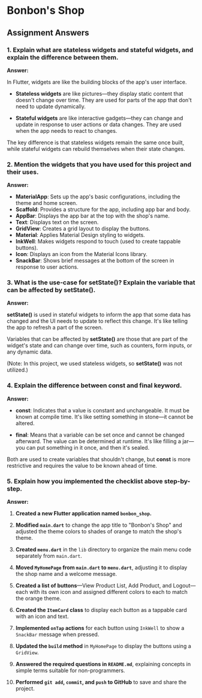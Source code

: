 # Bonbon's Shop

## Assignment Answers

### 1. Explain what are stateless widgets and stateful widgets, and explain the difference between them.

**Answer:**

In Flutter, widgets are like the building blocks of the app's user interface.

- **Stateless widgets** are like pictures—they display static content that doesn't change over time. They are used for parts of the app that don't need to update dynamically.

- **Stateful widgets** are like interactive gadgets—they can change and update in response to user actions or data changes. They are used when the app needs to react to changes.

The key difference is that stateless widgets remain the same once built, while stateful widgets can rebuild themselves when their state changes.

### 2. Mention the widgets that you have used for this project and their uses.

**Answer:**

- **MaterialApp**: Sets up the app's basic configurations, including the theme and home screen.
- **Scaffold**: Provides a structure for the app, including app bar and body.
- **AppBar**: Displays the app bar at the top with the shop's name.
- **Text**: Displays text on the screen.
- **GridView**: Creates a grid layout to display the buttons.
- **Material**: Applies Material Design styling to widgets.
- **InkWell**: Makes widgets respond to touch (used to create tappable buttons).
- **Icon**: Displays an icon from the Material Icons library.
- **SnackBar**: Shows brief messages at the bottom of the screen in response to user actions.

### 3. What is the use-case for setState()? Explain the variable that can be affected by setState().

**Answer:**

**setState()** is used in stateful widgets to inform the app that some data has changed and the UI needs to update to reflect this change. It's like telling the app to refresh a part of the screen.

Variables that can be affected by **setState()** are those that are part of the widget's state and can change over time, such as counters, form inputs, or any dynamic data.

(Note: In this project, we used stateless widgets, so **setState()** was not utilized.)

### 4. Explain the difference between const and final keyword.

**Answer:**

- **const**: Indicates that a value is constant and unchangeable. It must be known at compile time. It's like setting something in stone—it cannot be altered.

- **final**: Means that a variable can be set once and cannot be changed afterward. The value can be determined at runtime. It's like filling a jar—you can put something in it once, and then it's sealed.

Both are used to create variables that shouldn't change, but **const** is more restrictive and requires the value to be known ahead of time.

### 5. Explain how you implemented the checklist above step-by-step.

**Answer:**

1. **Created a new Flutter application named `bonbon_shop`.**

2. **Modified `main.dart`** to change the app title to "Bonbon's Shop" and adjusted the theme colors to shades of orange to match the shop's theme.

3. **Created `menu.dart`** in the `lib` directory to organize the main menu code separately from `main.dart`.

4. **Moved `MyHomePage` from `main.dart` to `menu.dart`**, adjusting it to display the shop name and a welcome message.

5. **Created a list of buttons**—View Product List, Add Product, and Logout—each with its own icon and assigned different colors to each to match the orange theme.

6. **Created the `ItemCard` class** to display each button as a tappable card with an icon and text.

7. **Implemented `onTap` actions** for each button using `InkWell` to show a `SnackBar` message when pressed.

8. **Updated the `build` method** in `MyHomePage` to display the buttons using a `GridView`.

9. **Answered the required questions in `README.md`**, explaining concepts in simple terms suitable for non-programmers.

10. **Performed `git add`, `commit`, and `push` to GitHub** to save and share the project.
